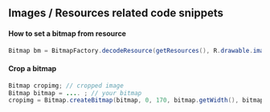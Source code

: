 ## Images / Resources related code snippets

#### How to set a bitmap from resource

```java
Bitmap bm = BitmapFactory.decodeResource(getResources(), R.drawable.image);
```

#### Crop a bitmap

```java
Bitmap cropimg; // cropped image
Bitmap bitmap = .... ; // your bitmap
cropimg = Bitmap.createBitmap(bitmap, 0, 170, bitmap.getWidth(), bitmap.getHeight()-560);

```